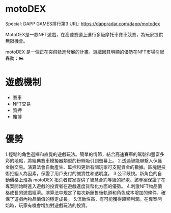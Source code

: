 # motoDEX

Special: DAPP GAMES排行第3
URL: https://dappradar.com/dapp/motodex

MotoDEX是一款NFT遊戲，在高速賽道上進行多級摩托車賽車競賽，為玩家提供無限機會。

motoDEX 是一個正在突飛猛進發展的計畫。遊戲因其明顯的優勢在NFT市場引起轟動：🏍

# 遊戲機制

- 賽車
- NFT交易
- 質押
- 賭博

# 優勢

1.輕鬆的角色選擇和直覺的遊戲玩法。簡單的情節，結合高速賽車的駕駛和豐富多彩的地點，將經典賽車模擬器類型的粉絲吸引到螢幕上。
2.透過智能聯繫人保護金融交易。演算法會自動產生、監控和更新有關玩家可支配資金的數據。區塊鏈技術拒絕人為因素，保證了用戶支付的誠實性和透明度。
3.公平歧視。新角色的自動價格上漲為 motoDEX 拓荒者買家提供了智慧合約等級的好處。該專案保證了在專案開始時進入遊戲的投資者在遊戲進度貨幣化方面的優勢。
4.刺激NFT物品價格成長的遊戲經濟。演算法中規定了每次新銷售後軌道和角色成本增加的條件，確保了遊戲內物品價值的穩定成長。
5.流動性高，有可能獲得超額利潤。在專案開始時，玩家有機會增加對遊戲玩法的投資。